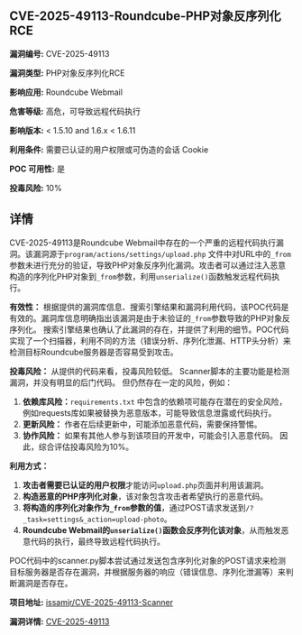 ## CVE-2025-49113-Roundcube-PHP对象反序列化RCE

**漏洞编号:** CVE-2025-49113

**漏洞类型:** PHP对象反序列化RCE

**影响应用:** Roundcube Webmail

**危害等级:** 高危，可导致远程代码执行

**影响版本:** < 1.5.10 and 1.6.x < 1.6.11

**利用条件:** 需要已认证的用户权限或可伪造的会话 Cookie

**POC 可用性:** 是

**投毒风险:** 10%

## 详情

CVE-2025-49113是Roundcube Webmail中存在的一个严重的远程代码执行漏洞。该漏洞源于`program/actions/settings/upload.php` 文件中对URL中的`_from`参数未进行充分的验证，导致PHP对象反序列化漏洞。攻击者可以通过注入恶意构造的序列化PHP对象到`_from`参数，利用`unserialize()`函数触发远程代码执行。 

**有效性：**
根据提供的漏洞库信息、搜索引擎结果和漏洞利用代码，该POC代码是有效的。漏洞库信息明确指出该漏洞是由于未验证的`_from`参数导致的PHP对象反序列化。 搜索引擎结果也确认了此漏洞的存在，并提供了利用的细节。POC代码实现了一个扫描器，利用不同的方法（错误分析、序列化泄漏、HTTP头分析）来检测目标Roundcube服务器是否容易受到攻击。 

**投毒风险：**
从提供的代码来看，投毒风险较低。 Scanner脚本的主要功能是检测漏洞，并没有明显的后门代码。 但仍然存在一定的风险，例如：
1.  **依赖库风险：**`requirements.txt` 中包含的依赖项可能存在潜在的安全风险，例如requests库如果被替换为恶意版本，可能导致信息泄露或代码执行。
2.  **更新风险：** 作者在后续更新中，可能添加恶意代码，需要保持警惕。
3.  **协作风险：** 如果有其他人参与到该项目的开发中，可能会引入恶意代码。
因此，综合评估投毒风险为10%。

**利用方式：**
1.  **攻击者需要已认证的用户权限**才能访问`upload.php`页面并利用该漏洞。
2.  **构造恶意的PHP序列化对象**，该对象包含攻击者希望执行的恶意代码。
3.  **将构造的序列化对象作为`_from`参数的值**，通过POST请求发送到`/?_task=settings&_action=upload-photo`。
4.  **Roundcube Webmail的`unserialize()`函数会反序列化该对象**，从而触发恶意代码的执行，最终导致远程代码执行。

POC代码中的scanner.py脚本尝试通过发送包含序列化对象的POST请求来检测目标服务器是否存在漏洞，并根据服务器的响应（错误信息、序列化泄漏等）来判断漏洞是否存在。

**项目地址:** [issamjr/CVE-2025-49113-Scanner](https://github.com/issamjr/CVE-2025-49113-Scanner)

**漏洞详情:** [CVE-2025-49113](https://nvd.nist.gov/vuln/detail/CVE-2025-49113)
